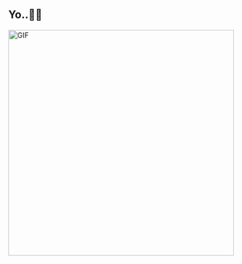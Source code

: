 <h2>
  <span>Yo..🤘🏼<span> 

</h2>
<!--   <h2>Proficiencies</h2> -->
 
<!--     <div algin="center">
           <img src="https://skillicons.dev/icons?i=py,js,ts,rust&theme=dark"/>
    </div> -->
    
<img align="center" alt="GIF" src="https://media.tenor.com/wyi8Ow2YP6UAAAAd/maja-aaya.gif" width="450px"/>
   
